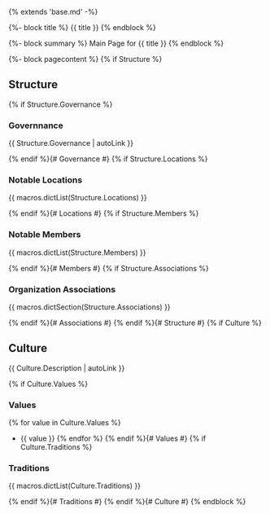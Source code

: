 {% extends 'base.md' -%}

{%- block title %}
{{ title }}
{% endblock %}

{%- block summary %}
Main Page for {{ title }}
{% endblock %}

{%- block pagecontent %}
{% if Structure %}
## Structure

{% if Structure.Governance %}
### Governnance

{{ Structure.Governance | autoLink }}

{% endif %}{# Governance #}
{% if Structure.Locations %}
### Notable Locations

{{ macros.dictList(Structure.Locations) }}

{% endif %}{# Locations #}
{% if Structure.Members %}
### Notable Members

{{ macros.dictList(Structure.Members) }}

{% endif %}{# Members #}
{% if Structure.Associations %}
### Organization Associations

{{ macros.dictSection(Structure.Associations) }}

{% endif %}{# Associations #}
{% endif %}{# Structure #}
{% if Culture %}
## Culture

{{ Culture.Description | autoLink }}

{% if Culture.Values %}
### Values

{% for value in Culture.Values %}
- {{ value }}
{% endfor %}
{% endif %}{# Values #}
{% if Culture.Traditions %}
### Traditions

{{ macros.dictList(Culture.Traditions) }}

{% endif %}{# Traditions #}
{% endif %}{# Culture #}
{% endblock %}
